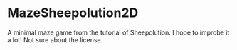 # MazeSheepolution2D
A minimal maze game from the tutorial of Sheepolution. I hope to improbe it a lot! Not sure about the license.
